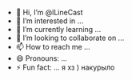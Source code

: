 - 👋 Hi, I’m @lLineCast
- 👀 I’m interested in ...
- 🌱 I’m currently learning ...
- 💞️ I’m looking to collaborate on ...
- 📫 How to reach me ...
- 😄 Pronouns: ...
- ⚡ Fun fact: ...
я хз ) 
накурыло 

<!---
lLineCast/lLineCast is a ✨ special ✨ repository because its `README.md` (this file) appears on your GitHub profile.
You can click the Preview link to take a look at your changes.
--->
